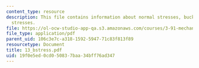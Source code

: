 ```yaml
---
content_type: resource
description: This file contains information about normal stresses, buckling, and shear
  stresses.
file: https://ol-ocw-studio-app-qa.s3.amazonaws.com/courses/3-91-mechanical-behavior-of-plastics-spring-2007/19f0e5ed0cd050837baa34bff76ad347_13_bstress.pdf
file_type: application/pdf
parent_uid: 106c3e7c-a318-1592-5947-71c83f813f89
resourcetype: Document
title: 13_bstress.pdf
uid: 19f0e5ed-0cd0-5083-7baa-34bff76ad347
---
```

